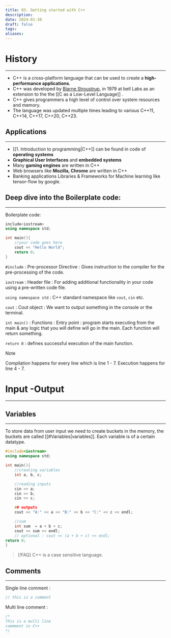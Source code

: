 ```yaml
---
title: 03. Getting started with C++
description: 
date: 2024-01-30
draft: false
tags: 
aliases:
---
```

# History
---
- C++ is a cross-platform language that can be used to create a **high-performance applications**.
- C++ was developed by [Bjarne Stroustrup](https://www.stroustrup.com/), in 1979 at bell Labs as an extension to the the [[C as a Low-Level Language]] .
- C++ gives programmers a high level of control over system resources and memory.
- The language was updated multiple times leading to various C++11, C++14, C++17, C++20, C++23.

## Applications
---
- [[1. Introduction to programming|C++]] can be found in code of **operating systems**
- **Graphical User Interfaces** and **embedded systems** 
- Many **gaming engines** are written in C++ 
- Web browsers like **Mozilla, Chrome** are written in C++ 
- Banking applications Libraries & Frameworks for Machine learning like tensor-flow by google.

## Deep dive into the Boilerplate code:
---
Boilerplate code:
```cpp
include<iostream>
using namespace std;

int main(){
	//your code goes here
	cout << "Hello World";
	return 0;
}
```

`#include` : Pre-processor Directive : Gives instruction to the compiler for the pre-processing of the code.

`iostream` : Header file : For adding additional functionality in your code using a pre-written code file.

`using namespace std` : C++ standard namespace like `cout`, `cin` etc.

`cout` : Cout object : We want to output something in the console or the terminal.

`int main()` : Functions : Entry point : program starts executing from the main & any logic that you will define will go in the main. Each function will return something.

`return 0` : defines successful execution of the main function.

> [!NOTE]
> Compilation happens for every line which is line 1 - 7.
> Execution happens for line 4 - 7.

# Input -Output
---
## Variables
---
To store data from user input we need to create buckets in the memory, the buckets are called [[#Variables|variables]]. Each variable is of a certain datatype.

```cpp
#include<iostream>
using namespace std;

int main(){
	//creating variables
	int a, b, c;

	//reading inputs
	cin >> a;
	cin >> b;
	cin >> c;

	## outputs
	cout << "A:" << a << "B:" << b << "C:" << c << endl;

	//sum
	int sum  = a + b + c;
	cout << sum << endl;
	// optional : cout << (a + b + c) << endl;
return 0;
}
```
> [!FAQ]
> C++ is a case sensitive language.

## Comments
---
Single line comment : 
```cpp
// this is a comment
```
Multi line comment : 
```cpp
/*
This is a multi line
commment in C++
*/
```
